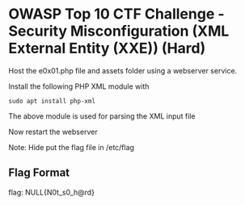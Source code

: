# OWASP Top 10 CTF Challenge - Security Misconfiguration (XML External Entity (XXE)) (Hard)

Host the e0x01.php file and assets folder using a webserver service.

Install the following PHP XML module with 
	
	sudo apt install php-xml

The above module is used for parsing the XML input file

Now restart the webserver

Note: Hide put the flag file in /etc/flag

## Flag Format
flag:   NULL{N0t_s0_h@rd}

